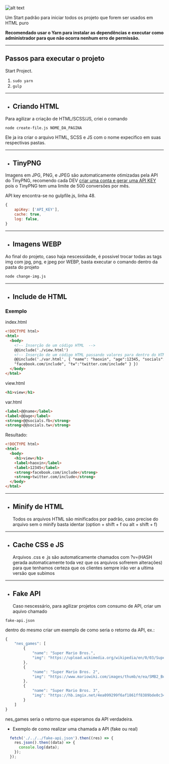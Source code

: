 ![alt text](https://github.com/wallacemachado7/StarterHtml/blob/new-version/cover.jpg?raw=true 'Insany Design')

Um Start padrão para iniciar todos os projeto que forem ser usados em HTML puro

**Recomendado usar o Yarn para instalar as dependências e executar como administrador para que não ocorra nenhum erro de permissão.**

---

## Passos para executar o projeto

Start Project.

1. `sudo yarn`
2. `gulp`

---

- ## Criando HTML

Para agilizar a criação de HTML/SCSS/JS, criei o comando

```
node create-file.js NOME_DA_PAGINA
```

Ele ja ira criar o arquivo HTML, SCSS e JS com o nome expecifico em suas respectivas pastas.

---

- ## TinyPNG

Imagens em JPG, PNG, e JPEG são automaticamente otimizadas pela API do TinyPNG, recomendo cada DEV [criar uma conta e gerar uma API KEY](https://tinypng.com/developers) pois o TinyPNG tem uma limite de 500 conversões por mês.

API key encontra-se no gulpfile.js, linha 48.

```javascript
{
    apiKey: ['API_KEY'],
    cache: true,
    log: false,
}
```

---

- ## Imagens WEBP

Ao final do projeto, caso haja nescessidade, é possivel trocar todas as tags img com jpg, png, e jpeg por WEBP, basta executar o comando dentro da pasta do projeto

```bash
node change-img.js
```

---

- ## Include de HTML

### Exemplo

index.html

```html
<!DOCTYPE html>
<html>
  <body>
    <!-- Inserção de um código HTML  -->
    @@include('./view.html')
    <!-- Inserção de um código HTML passando valores para dentro do HTML  -->
    @@include('./var.html', { "name": "haoxin", "age":12345, "socials": { "fb":
    "facebook.com/include", "tw":"twitter.com/include" } })
  </body>
</html>
```

view.html

```html
<h1>view</h1>
```

var.html

```html
<label>@@name</label>
<label>@@age</label>
<strong>@@socials.fb</strong>
<strong>@@socials.tw</strong>
```

Resultado:

```html
<!DOCTYPE html>
<html>
  <body>
    <h1>view</h1>
    <label>haoxin</label>
    <label>12345</label>
    <strong>facebook.com/include</strong>
    <strong>twitter.com/include</strong>
  </body>
</html>
```

---

- ## Minify de HTML

  Todos os arquivos HTML são minificados por padrão, caso precise do arquivo sem o minify basta identar (option + shift + f ou alt + shift + f)

---

- ## Cache CSS e JS
  Arquivos .css e .js são automaticamente chamados com ?v=(HASH gerada automaticamente toda vez que os arquivos sofrerem alterações) para que tenhamos certeza que os clientes sempre irão ver a ultima versão que subimos

---

- ## Fake API

  Caso nescessário, para agilizar projetos com consumo de API, criar um aquivo chamado

```
fake-api.json
```

dentro do mesmo criar um exemplo de como seria o retorno da API, ex.:

```javascript
{
    "nes_games": [
        {
            "name": "Super Mario Bros.",
            "img": "https://upload.wikimedia.org/wikipedia/en/0/03/Super_Mario_Bros._box.png"
        },
        {
            "name": "Super Mario Bros. 2",
            "img": "https://www.mariowiki.com/images/thumb/e/ea/SMB2_Boxart.png/1200px-SMB2_Boxart.png"
        },
        {
            "name": "Super Mario Bros. 3",
            "img": "https://hb.imgix.net/4ea099299f6af1861ff8389bde0c34b6c4957224.jpg?auto=compress,format&fit=crop&h=353&w=616&s=86d8ce7ac94fb9cbb94b6322cb630cb1"
        }
    ]
}
```
nes_games seria o retorno que esperamos da API verdadeira.

- Exemplo de como realizar uma chamada a API (fake ou real)

```javascript
  fetch('./../../fake-api.json').then((res) => {
    res.json().then((data) => {
      console.log(data);
    });
  });
```